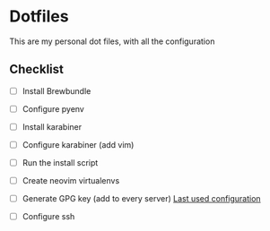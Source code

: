 Dotfiles
========

This are my personal dot files, with all the configuration


## Checklist

- [ ] Install Brewbundle
- [ ] Configure pyenv
- [ ] Install karabiner
- [ ] Configure karabiner (add vim)
- [ ] Run the install script
- [ ] Create neovim virtualenvs
- [ ] Generate GPG key (add to every server) [Last used configuration](https://gist.github.com/troyfontaine/18c9146295168ee9ca2b30c00bd1b41e)
- [ ] Configure ssh




















